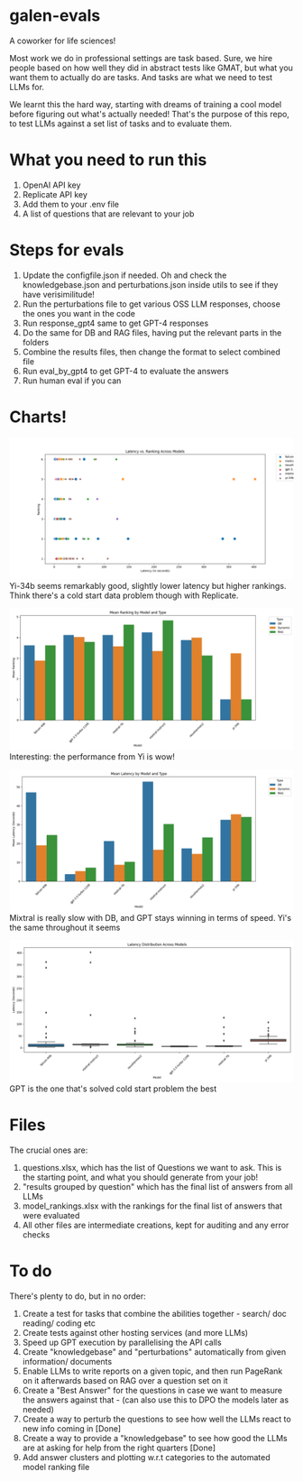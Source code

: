 # galen-evals
A coworker for life sciences!

Most work we do in professional settings are task based. Sure, we hire people based on how well they did in abstract tests like GMAT, but what you want them to actually do are tasks. And tasks are what we need to test LLMs for. 

We learnt this the hard way, starting with dreams of training a cool model before figuring out what's actually needed! That's the purpose of this repo, to test LLMs against a set list of tasks and to evaluate them.

# What you need to run this
1. OpenAI API key
2. Replicate API key
3. Add them to your .env file
4. A list of questions that are relevant to your job

# Steps for evals
1. Update the configfile.json if needed. Oh and check the knowledgebase.json and perturbations.json inside utils to see if they have verisimilitude!
2. Run the perturbations file to get various OSS LLM responses, choose the ones you want in the code
3. Run response_gpt4 same to get GPT-4 responses
4. Do the same for DB and RAG files, having put the relevant parts in the folders
5. Combine the results files, then change the format to select combined file
5. Run eval_by_gpt4 to get GPT-4 to evaluate the answers
6. Run human eval if you can

# Charts!
![Latency vs Ranking across models](Galen-Evals/charts/galen_latency_vs_ranking_across_models.png)
Yi-34b seems remarkably good, slightly lower latency but higher rankings. Think there's a cold start data problem though with Replicate.

![Mean Rankings by Model](Galen-Evals/charts/galen_mean_ranking_by_model_and_type.png)
Interesting: the performance from Yi is wow!

![Mean latency by model and type](Galen-Evals/charts/galen_mean_latency_by_model_and_type.png)
Mixtral is really slow with DB, and GPT stays winning in terms of speed. Yi's the same throughout it seems

![Latency](Galen-Evals/charts/galen_latency_distribution_across_models.png)
GPT is the one that's solved cold start problem the best

# Files
The crucial ones are:
1. questions.xlsx, which has the list of Questions we want to ask. This is the starting point, and what you should generate from your job!
2. "results grouped by question" which has the final list of answers from all LLMs
3. model_rankings.xlsx with the rankings for the final list of answers that were evaluated
4. All other files are intermediate creations, kept for auditing and any error checks

# To do
There's plenty to do, but in no order:
1. Create a test for tasks that combine the abilities together - search/ doc reading/ coding etc
2. Create tests against other hosting services (and more LLMs)
3. Speed up GPT execution by parallelising the API calls
4. Create "knowledgebase" and "perturbations" automatically from given information/ documents
5. Enable LLMs to write reports on a given topic, and then run PageRank on it afterwards based on RAG over a question set on it
6. Create a "Best Answer" for the questions in case we want to measure the answers against that - (can also use this to DPO the models later as needed)
7. Create a way to perturb the questions to see how well the LLMs react to new info coming in [Done]
8. Create a way to provide a "knowledgebase" to see how good the LLMs are at asking for help from the right quarters [Done]
9. Add answer clusters and plotting w.r.t categories to the automated model ranking file